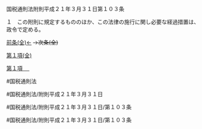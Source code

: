 
国税通則法附則平成２１年３月３１日第１０３条

１　この附則に規定するもののほか、この法律の施行に関し必要な経過措置は、政令で定める。

[前条(全)←](国税通則法＿＿＿＿附則平成２１年３月３１日第１０２条_.md)  ~~→次条(全)~~

[第１項(全)](国税通則法＿＿＿＿附則平成２１年３月３１日第１０３条第１項_.md)  

[第１項 　 ](国税通則法＿＿＿＿附則平成２１年３月３１日第１０３条第１項.md)  

#国税通則法

#国税通則法/附則平成２１年３月３１日

#国税通則法/附則平成２１年３月３１日/第１０３条

#国税通則法/附則平成２１年３月３１日/第１０３条

